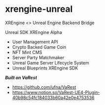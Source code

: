 # xrengine-unreal
XREngine &lt;> Unreal Engine Backend Bridge

Unreal SDK XREngine Alpha
- User Management API
- Crypto Backed Game Coin
- NFT Mint CMS
- Server Party Matchmaker
- Unreal Game Server Lifecycle System
- Unreal Blueprints XREngine SDK

***Built on VaRest***
- https://github.com/ufna/VaRest
- https://www.notion.so/VaRest-UE4-Plugin-40b98c54fc184033b60a42e0e4753536
